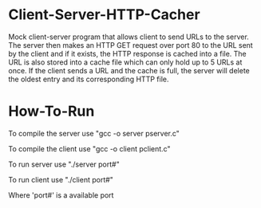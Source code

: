 # Client-Server-HTTP-Cacher
Mock client-server program that allows client to send URLs to the server. The server then makes an HTTP GET request over port 80 to the URL sent by the client and if it exists, the HTTP response is cached into a file. The URL is also stored into a cache file which can only hold up to 5 URLs at once. If the client sends a URL and the cache is full, the server will delete the oldest entry and its corresponding HTTP file.


# How-To-Run
To compile the server use "gcc -o server pserver.c"   

To compile the client use "gcc -o client pclient.c"

To run server use "./server port#" 
 
To run client use "./client port#"

Where 'port#' is a available port
